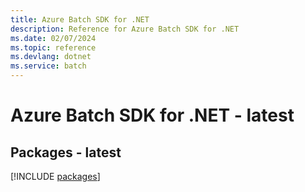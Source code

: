 ```yaml
---
title: Azure Batch SDK for .NET
description: Reference for Azure Batch SDK for .NET
ms.date: 02/07/2024
ms.topic: reference
ms.devlang: dotnet
ms.service: batch
---
```

# Azure Batch SDK for .NET - latest
## Packages - latest
[!INCLUDE [packages](batch-index.md)]